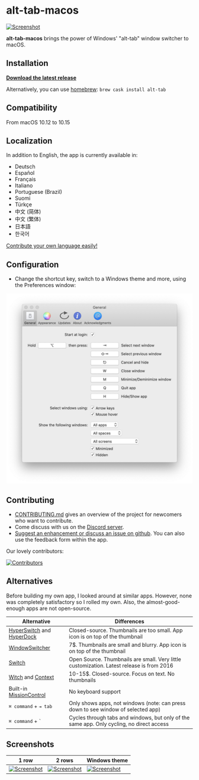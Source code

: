 # alt-tab-macos

[![Screenshot](docs/img/alt-tab-macos/frontpage.jpg)](docs/img/alt-tab-macos/frontpage.jpg)

**alt-tab-macos** brings the power of Windows' "alt-tab" window switcher to macOS.

## Installation

[**Download the latest release**](https://github.com/lwouis/alt-tab-macos/releases/latest)

Alternatively, you can use [homebrew](https://brew.sh/): `brew cask install alt-tab`

## Compatibility

From macOS 10.12 to 10.15

## Localization

In addition to English, the app is currently available in:

* Deutsch
* Español
* Français
* Italiano
* Portuguese (Brazil)
* Suomi
* Türkçe
* 中文 (简体)
* 中文 (繁体)
* 日本語
* 한국어

[Contribute your own language easily!](https://poeditor.com/join/project/8AOEZ0eAZE)

## Configuration

* Change the shortcut key, switch to a Windows theme and more, using the Preferences window:

[![Screenshot](docs/img/alt-tab-macos/preferences.jpg)](docs/img/alt-tab-macos/preferences.jpg)

## Contributing

* [CONTRIBUTING.md](docs/CONTRIBUTING.md) gives an overview of the project for newcomers who want to contribute.
* Come discuss with us on the [Discord server](https://discord.gg/mHvmcqT).
* [Suggest an enhancement or discuss an issue on github](https://github.com/lwouis/alt-tab-macos/issues). You can also use the feedback form within the app.

Our lovely contributors:

[![Contributors](https://contributors-img.web.app/image?repo=lwouis/alt-tab-macos)](https://github.com/lwouis/alt-tab-macos/graphs/contributors)

## Alternatives

Before building my own app, I looked around at similar apps. However, none was completely satisfactory so I rolled my own. Also, the almost-good-enough apps are not open-source.

| Alternative                                                                                 | Differences                                                                                                  |
|---------------------------------------------------------------------------------------------|--------------------------------------------------------------------------------------------------------------|
| [HyperSwitch](https://bahoom.com/hyperswitch) and [HyperDock](https://bahoom.com/hyperdock) | Closed-source. Thumbnails are too small. App icon is on top of the thumbnail                                 |
| [WindowSwitcher](https://www.noteifyapp.com/windowswitcher/)                                | 7$. Thumbnails are small and blurry. App icon is on top of the thumbnail                                     |
| [Switch](https://github.com/numist/Switch)                                                  | Open Source. Thumbnails are small. Very little customization. Latest release is from 2016                     |
| [Witch](https://manytricks.com/witch/) and [Context](https://contexts.co/)                  | 10-15$. Closed-source. Focus on text. No thumbnails                                                          |
| Built-in [MissionControl](https://en.wikipedia.org/wiki/Mission_Control_\(macOS\))          | No keyboard support                                                                                          |
| `⌘ command` + `⇥ tab`                                                                     | Only shows apps, not windows (note: can press down to see window of selected app)                            |
| `⌘ command` + `` ` ``                                                                      | Cycles through tabs and windows, but only of the same app. Only cycling, no direct access                    |

## Screenshots

| 1 row | 2 rows | Windows theme |
|-------|---------|-------|
| [![Screenshot](docs/img/alt-tab-macos/1-row.jpg)](docs/img/alt-tab-macos/1-row.jpg) | [![Screenshot](docs/img/alt-tab-macos/2-rows.jpg)](docs/img/alt-tab-macos/2-rows.jpg) | [![Screenshot](docs/img/alt-tab-macos/windows-theme.jpg)](docs/img/alt-tab-macos/windows-theme.jpg) |

